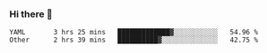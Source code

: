 ### Hi there 👋

<!--
**yeya24/yeya24** is a ✨ _special_ ✨ repository because its `README.md` (this file) appears on your GitHub profile.

Here are some ideas to get you started:

- 🔭 I’m currently working on ...
- 🌱 I’m currently learning ...
- 👯 I’m looking to collaborate on ...
- 🤔 I’m looking for help with ...
- 💬 Ask me about ...
- 📫 How to reach me: ...
- 😄 Pronouns: ...
- ⚡ Fun fact: ...
-->

<!--START_SECTION:waka-->

```text
YAML       3 hrs 25 mins   █████████████▓░░░░░░░░░░░   54.96 %
Other      2 hrs 39 mins   ██████████▓░░░░░░░░░░░░░░   42.75 %
```

<!--END_SECTION:waka-->
